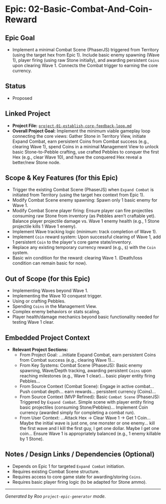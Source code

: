 # Epic: 02-Basic-Combat-And-Coin-Reward

## Epic Goal

*   Implement a minimal Combat Scene (PhaserJS) triggered from Territory (using the target hex from Epic 1). Include basic enemy spawning (Wave 1), player firing (using raw Stone initially), and awarding persistent `Coins` upon clearing Wave 1. Connects the Combat trigger to earning the core currency.

## Status

*   Proposed

## Linked Project

*   **Project File:** [`project-01-establish-core-feedback-loop.md`](../project-01-establish-core-feedback-loop.md)
*   **Overall Project Goal:** Implement the minimum viable gameplay loop connecting the core views: Gather Stone in Territory View, initiate Expand Combat, earn persistent Coins from Combat success (e.g., clearing Wave 1), spend Coins in a minimal Management View to unlock basic Stone-to-Pebble crafting, use crafted Pebbles to conquer the first Hex (e.g., clear Wave 10), and have the conquered Hex reveal a better/new Stone node.

## Scope & Key Features (for this Epic)

*   Trigger the existing Combat Scene (PhaserJS) when `Expand Combat` is initiated from Territory (using the target hex context from Epic 1).
*   Modify Combat Scene enemy spawning: Spawn only 1 basic enemy for Wave 1.
*   Modify Combat Scene player firing: Ensure player can fire projectiles consuming raw Stone from inventory (as Pebbles aren't craftable yet). Balance player projectile damage vs. Wave 1 enemy health (e.g., 1 Stone projectile kills 1 Wave 1 enemy).
*   Implement Wave tracking logic (minimum: track completion of Wave 1).
*   Implement `Coin` reward system: Upon successful clearing of Wave 1, add 1 persistent `Coin` to the player's core game state/inventory.
*   Replace any existing temporary currency reward (e.g., `$`) with the `Coin` system.
*   Basic win condition for the reward: clearing Wave 1. (Death/loss condition can remain basic for now).

## Out of Scope (for this Epic)

*   Implementing Waves beyond Wave 1.
*   Implementing the Wave 10 conquest trigger.
*   Using or crafting Pebbles.
*   Spending `Coins` in the Management View.
*   Complex enemy behaviors or stats scaling.
*   Player health/damage mechanics beyond basic functionality needed for testing Wave 1 clear.

## Embedded Project Context

*   **Relevant Project Sections:**
    *   From Project Goal: ...initiate Expand Combat, earn persistent Coins from Combat success (e.g., clearing Wave 1)...
    *   From Key Systems: Combat Scene (PhaserJS): Basic enemy spawning, Wave/Depth tracking, awarding persistent `Coins` upon reaching milestones (e.g., Wave 1 clear)... basic player entity firing Pebbles...
    *   From Source Context (Combat Scene): Engage in active combat... Push combat depth... earn rewards... persistent currency (Coins)...
    *   From Source Context (MVP Refined): Basic `Combat Scene` (PhaserJS): Triggered by `Expand Combat`. Simple scene with player entity firing basic projectiles (consuming Stone/Pebbles)... Implement Coin currency (awarded simply for completing a combat run).
    *   From User Context: ...Attack Hex -> Clear Wave 1 -> Get 1 Coin... Maybe the initial wave is just one, one monster or one enemy... kill the first wave and I kill the first guy, I get one dollar. Maybe I get one coin... Ensure Wave 1 is appropriately balanced (e.g., 1 enemy killable by 1 Stone).

## Notes / Design Links / Dependencies (Optional)

*   Depends on Epic 1 for targeted `Expand Combat` initiation.
*   Requires existing Combat Scene structure.
*   Requires access to core game state for awarding/storing `Coins`.
*   Requires basic player firing logic (to be adapted for Stone ammo).

---
*Generated by Roo `project-epic-generator` mode.*